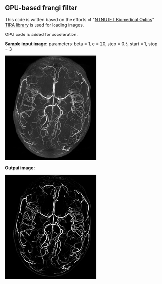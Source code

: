 ## GPU-based frangi filter

This code is written based on the efforts of "[NTNU IET Biomedical Optics](http://ntnu-bioopt.github.io/software/libfrangi.html)"
[TIRA library](https://github.com/STIM-Lab) is used for loading images.

GPU code is added for acceleration.
<p><b>Sample input image:</b> parameters: beta = 1, c = 20, step = 0.5, start = 1, stop = 3</p>
<img src = "brain.bmp" width=300>
  
<p><b>Output image:</b></p>
<img src = "result.bmp" width=300>
